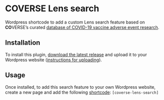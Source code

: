 # COVERSE Lens search

Wordpress shortcode to add a custom Lens search feature based on **CO**VERSE’s curated [database of COVID-19 vaccine adverse event research](https://www.lens.org/lens/search/scholar/list?collectionId=232079).

## Installation

To install this plugin, [download the latest release](https://github.com/coverseau/coverse-lens-search/releases/latest/download/coverse-lens-search.zip) and upload it to your Wordpress website ([instructions for uploading](https://wordpress.org/documentation/article/manage-plugins/#upload-via-wordpress-admin)).

## Usage

Once installed, to add this search feature to your own Wordpress website, create a new page and add the following [shortcode](https://wordpress.org/documentation/article/shortcode-block/): `[coverse-lens-search]`

